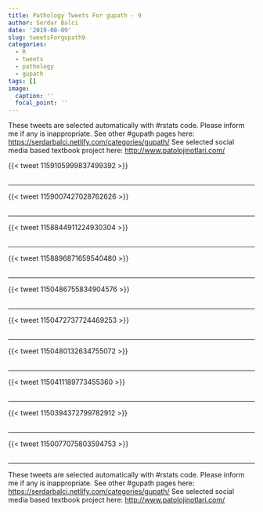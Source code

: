 ```yaml
---
title: Pathology Tweets For gupath - 9
author: Serdar Balci
date: '2019-08-09'
slug: tweetsForgupath9
categories:
  - R
  - tweets
  - pathology
  - gupath
tags: []
image:
  caption: ''
  focal_point: ''
---
```



These tweets are selected automatically with #rstats code. Please inform me if any is inappropriate.
See other #gupath pages here: https://serdarbalci.netlify.com/categories/gupath/ 
See selected social media based textbook project here: http://www.patolojinotlari.com/

{{< tweet 1159105999837499392 >}}
<br>
<br>
<hr>
{{< tweet 1159007427028762626 >}}
<br>
<br>
<hr>
{{< tweet 1158844911224930304 >}}
<br>
<br>
<hr>
{{< tweet 1158896871659540480 >}}
<br>
<br>
<hr>
{{< tweet 1150486755834904576 >}}
<br>
<br>
<hr>
{{< tweet 1150472737724469253 >}}
<br>
<br>
<hr>
{{< tweet 1150480132634755072 >}}
<br>
<br>
<hr>
{{< tweet 1150411189773455360 >}}
<br>
<br>
<hr>
{{< tweet 1150394372799782912 >}}
<br>
<br>
<hr>
{{< tweet 1150077075803594753 >}}
<br>
<br>
<hr>


These tweets are selected automatically with #rstats code. Please inform me if any is inappropriate.
See other #gupath pages here: https://serdarbalci.netlify.com/categories/gupath/ 
See selected social media based textbook project here: http://www.patolojinotlari.com/
